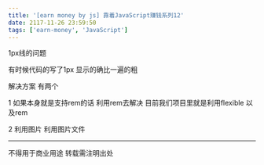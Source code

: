 ```yaml
---
title: '[earn money by js] 靠着JavaScript赚钱系列12'
date: 2117-11-26 23:59:50
tags: ['earn-money', 'JavaScript']
---
```

1px线的问题

有时候代码的写了1px 显示的确比一遍的粗

解决方案 有两个

1 如果本身就是支持rem的话 利用rem去解决
目前我们项目里就是利用flexible 以及rem

2 利用图片
利用图片文件

----------------
不得用于商业用途 转载需注明出处

